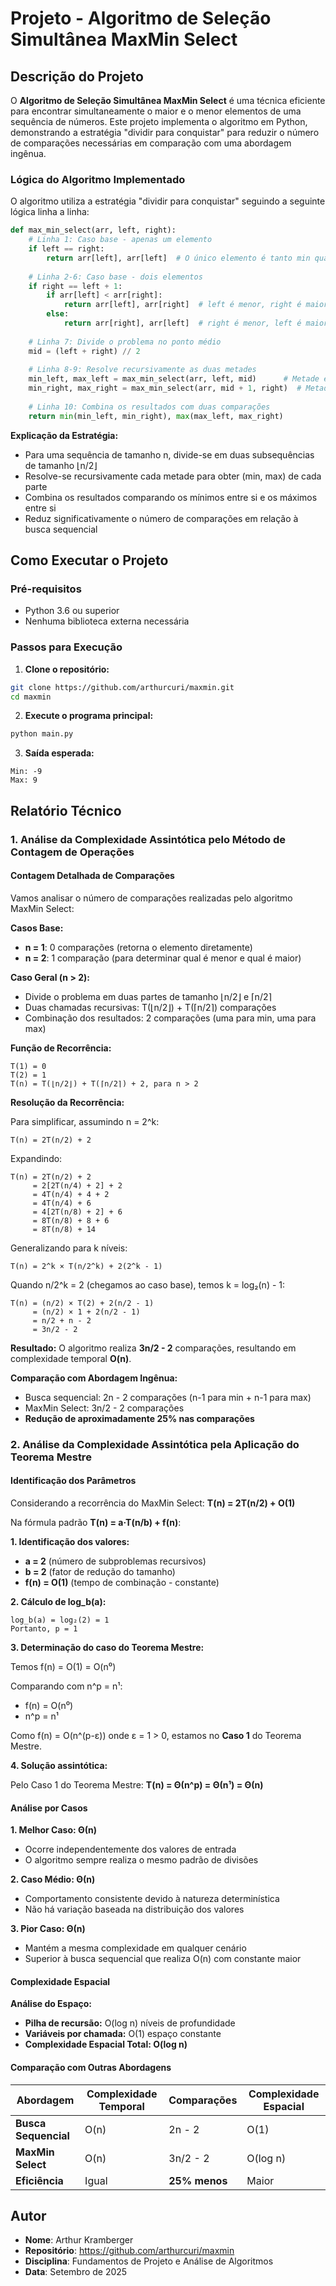 # Projeto - Algoritmo de Seleção Simultânea MaxMin Select

## Descrição do Projeto

O **Algoritmo de Seleção Simultânea MaxMin Select** é uma técnica eficiente para encontrar simultaneamente o maior e o menor elementos de uma sequência de números. Este projeto implementa o algoritmo em Python, demonstrando a estratégia "dividir para conquistar" para reduzir o número de comparações necessárias em comparação com uma abordagem ingênua.

### Lógica do Algoritmo Implementado

O algoritmo utiliza a estratégia "dividir para conquistar" seguindo a seguinte lógica linha a linha:

```python
def max_min_select(arr, left, right):
    # Linha 1: Caso base - apenas um elemento
    if left == right:
        return arr[left], arr[left]  # O único elemento é tanto min quanto max
    
    # Linha 2-6: Caso base - dois elementos
    if right == left + 1:
        if arr[left] < arr[right]:
            return arr[left], arr[right]  # left é menor, right é maior
        else:
            return arr[right], arr[left]  # right é menor, left é maior
    
    # Linha 7: Divide o problema no ponto médio
    mid = (left + right) // 2
    
    # Linha 8-9: Resolve recursivamente as duas metades
    min_left, max_left = max_min_select(arr, left, mid)      # Metade esquerda
    min_right, max_right = max_min_select(arr, mid + 1, right)  # Metade direita
    
    # Linha 10: Combina os resultados com duas comparações
    return min(min_left, min_right), max(max_left, max_right)
```

**Explicação da Estratégia:**
- Para uma sequência de tamanho n, divide-se em duas subsequências de tamanho ⌊n/2⌋
- Resolve-se recursivamente cada metade para obter (min, max) de cada parte
- Combina os resultados comparando os mínimos entre si e os máximos entre si
- Reduz significativamente o número de comparações em relação à busca sequencial

## Como Executar o Projeto

### Pré-requisitos
- Python 3.6 ou superior
- Nenhuma biblioteca externa necessária

### Passos para Execução

1. **Clone o repositório:**
```bash
git clone https://github.com/arthurcuri/maxmin.git
cd maxmin
```

2. **Execute o programa principal:**
```bash
python main.py
```

3. **Saída esperada:**
```
Min: -9
Max: 9
```

## Relatório Técnico

### 1. Análise da Complexidade Assintótica pelo Método de Contagem de Operações

#### Contagem Detalhada de Comparações

Vamos analisar o número de comparações realizadas pelo algoritmo MaxMin Select:

**Casos Base:**
- **n = 1**: 0 comparações (retorna o elemento diretamente)
- **n = 2**: 1 comparação (para determinar qual é menor e qual é maior)

**Caso Geral (n > 2):**
- Divide o problema em duas partes de tamanho ⌊n/2⌋ e ⌈n/2⌉
- Duas chamadas recursivas: T(⌊n/2⌋) + T(⌈n/2⌉) comparações
- Combinação dos resultados: 2 comparações (uma para min, uma para max)

**Função de Recorrência:**
```
T(1) = 0
T(2) = 1
T(n) = T(⌊n/2⌋) + T(⌈n/2⌉) + 2, para n > 2
```

**Resolução da Recorrência:**

Para simplificar, assumindo n = 2^k:
```
T(n) = 2T(n/2) + 2
```

Expandindo:
```
T(n) = 2T(n/2) + 2
     = 2[2T(n/4) + 2] + 2
     = 4T(n/4) + 4 + 2
     = 4T(n/4) + 6
     = 4[2T(n/8) + 2] + 6
     = 8T(n/8) + 8 + 6
     = 8T(n/8) + 14
```

Generalizando para k níveis:
```
T(n) = 2^k × T(n/2^k) + 2(2^k - 1)
```

Quando n/2^k = 2 (chegamos ao caso base), temos k = log₂(n) - 1:
```
T(n) = (n/2) × T(2) + 2(n/2 - 1)
     = (n/2) × 1 + 2(n/2 - 1)
     = n/2 + n - 2
     = 3n/2 - 2
```

**Resultado:** O algoritmo realiza **3n/2 - 2** comparações, resultando em complexidade temporal **O(n)**.

**Comparação com Abordagem Ingênua:**
- Busca sequencial: 2n - 2 comparações (n-1 para min + n-1 para max)
- MaxMin Select: 3n/2 - 2 comparações
- **Redução de aproximadamente 25% nas comparações**

### 2. Análise da Complexidade Assintótica pela Aplicação do Teorema Mestre

#### Identificação dos Parâmetros

Considerando a recorrência do MaxMin Select:
**T(n) = 2T(n/2) + O(1)**

Na fórmula padrão **T(n) = a·T(n/b) + f(n)**:

**1. Identificação dos valores:**
- **a = 2** (número de subproblemas recursivos)
- **b = 2** (fator de redução do tamanho)
- **f(n) = O(1)** (tempo de combinação - constante)

**2. Cálculo de log_b(a):**
```
log_b(a) = log₂(2) = 1
Portanto, p = 1
```

**3. Determinação do caso do Teorema Mestre:**

Temos f(n) = O(1) = O(n⁰)

Comparando com n^p = n¹:
- f(n) = O(n⁰) 
- n^p = n¹

Como f(n) = O(n^(p-ε)) onde ε = 1 > 0, estamos no **Caso 1** do Teorema Mestre.

**4. Solução assintótica:**

Pelo Caso 1 do Teorema Mestre:
**T(n) = Θ(n^p) = Θ(n¹) = Θ(n)**

#### Análise por Casos

**1. Melhor Caso: Θ(n)**
- Ocorre independentemente dos valores de entrada
- O algoritmo sempre realiza o mesmo padrão de divisões

**2. Caso Médio: Θ(n)**
- Comportamento consistente devido à natureza determinística
- Não há variação baseada na distribuição dos valores

**3. Pior Caso: Θ(n)**
- Mantém a mesma complexidade em qualquer cenário
- Superior à busca sequencial que realiza O(n) com constante maior

#### Complexidade Espacial

**Análise do Espaço:**
- **Pilha de recursão:** O(log n) níveis de profundidade
- **Variáveis por chamada:** O(1) espaço constante
- **Complexidade Espacial Total: O(log n)**

#### Comparação com Outras Abordagens

| Abordagem | Complexidade Temporal | Comparações | Complexidade Espacial |
|-----------|----------------------|-------------|----------------------|
| **Busca Sequencial** | O(n) | 2n - 2 | O(1) |
| **MaxMin Select** | O(n) | 3n/2 - 2 | O(log n) |
| **Eficiência** | Igual | **25% menos** | Maior |

## Autor

- **Nome**: Arthur Kramberger
- **Repositório**: https://github.com/arthurcuri/maxmin
- **Disciplina**: Fundamentos de Projeto e Análise de Algoritmos
- **Data**: Setembro de 2025
